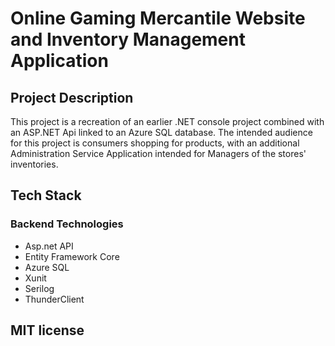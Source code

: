 # Online Gaming Mercantile Website and Inventory Management Application
## Project Description
This project is a recreation of an earlier .NET console project combined with an ASP.NET Api linked to an Azure SQL database. The intended audience for this project is consumers shopping for products, with an additional Administration Service Application intended for Managers of the stores' inventories.  
## Tech Stack
### Backend Technologies
- Asp.net API
- Entity Framework Core
- Azure SQL
- Xunit
- Serilog
- ThunderClient
## MIT license
